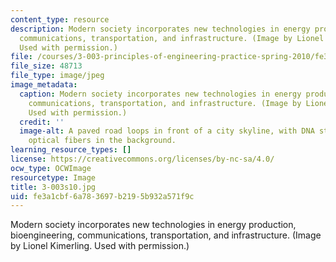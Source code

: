 ```yaml
---
content_type: resource
description: Modern society incorporates new technologies in energy production, bioengineering,
  communications, transportation, and infrastructure. (Image by Lionel Kimerling.
  Used with permission.)
file: /courses/3-003-principles-of-engineering-practice-spring-2010/fe3a1cbf6a783697b2195b932a571f9c_3-003s10.jpg
file_size: 48713
file_type: image/jpeg
image_metadata:
  caption: Modern society incorporates new technologies in energy production, bioengineering,
    communications, transportation, and infrastructure. (Image by Lionel Kimerling.
    Used with permission.)
  credit: ''
  image-alt: A paved road loops in front of a city skyline, with DNA strands and glowing
    optical fibers in the background.
learning_resource_types: []
license: https://creativecommons.org/licenses/by-nc-sa/4.0/
ocw_type: OCWImage
resourcetype: Image
title: 3-003s10.jpg
uid: fe3a1cbf-6a78-3697-b219-5b932a571f9c
---
```

Modern society incorporates new technologies in energy production, bioengineering, communications, transportation, and infrastructure. (Image by Lionel Kimerling. Used with permission.)